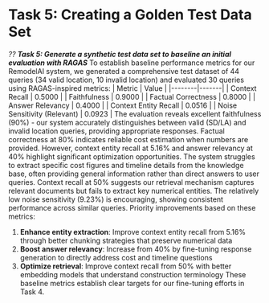 # Task 5: Creating a Golden Test Data Set
*?? **Task 5: Generate a synthetic test data set to baseline an initial evaluation with RAGAS***
To establish baseline performance metrics for our RemodelAI system, we generated a comprehensive test dataset of 44 queries (34 valid location, 10 invalid location) and evaluated 30 queries using RAGAS-inspired metrics:
| Metric | Value |
|--------|-------|
| Context Recall | 0.5000 |
| Faithfulness | 0.9000 |
| Factual Correctness | 0.8000 |
| Answer Relevancy | 0.4000 |
| Context Entity Recall | 0.0516 |
| Noise Sensitivity (Relevant) | 0.0923 |
The evaluation reveals excellent faithfulness (90%) - our system accurately distinguishes between valid (SD/LA) and invalid location queries, providing appropriate responses. Factual correctness at 80% indicates reliable cost estimation when numbers are provided.
However, context entity recall at 5.16% and answer relevancy at 40% highlight significant optimization opportunities. The system struggles to extract specific cost figures and timeline details from the knowledge base, often providing general information rather than direct answers to user queries.
Context recall at 50% suggests our retrieval mechanism captures relevant documents but fails to extract key numerical entities. The relatively low noise sensitivity (9.23%) is encouraging, showing consistent performance across similar queries.
Priority improvements based on these metrics:
1. **Enhance entity extraction**: Improve context entity recall from 5.16% through better chunking strategies that preserve numerical data
2. **Boost answer relevancy**: Increase from 40% by fine-tuning response generation to directly address cost and timeline questions
3. **Optimize retrieval**: Improve context recall from 50% with better embedding models that understand construction terminology
These baseline metrics establish clear targets for our fine-tuning efforts in Task 4.
